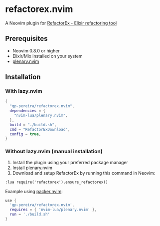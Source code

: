 # refactorex.nvim

A Neovim plugin for [RefactorEx - Elixir refactoring tool](https://github.com/gp-pereira/refactorex)

## Prerequisites

- Neovim 0.8.0 or higher
- Elixir/Mix installed on your system
- [plenary.nvim](https://github.com/nvim-lua/plenary.nvim)

## Installation

### With lazy.nvim

```lua
{
  "gp-pereira/refactorex.nvim",
  dependencies = {
    "nvim-lua/plenary.nvim",
  },
  build = "./build.sh",
  cmd = "RefactorExDownload",
  config = true,
}
```

### Without lazy.nvim (manual installation)

1. Install the plugin using your preferred package manager
2. Install plenary.nvim
3. Download and setup RefactorEx by running this command in Neovim:
```vim
:lua require('refactorex').ensure_refactorex()
```

Example using [packer.nvim](https://github.com/wbthomason/packer.nvim):
```lua
use {
  'gp-pereira/refactorex.nvim',
  requires = { 'nvim-lua/plenary.nvim' },
  run = './build.sh'
}
```
